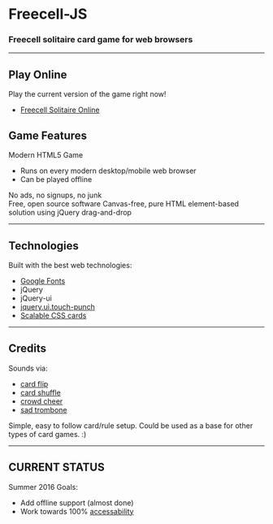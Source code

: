 # Freecell-JS  
### Freecell solitaire card game for web browsers

**************************************************************************************************
## Play Online
Play the current version of the game right now!  
* [Freecell Solitaire Online](https://gitbrent.github.io/FreecellJS/demo/FreecellJS.html)

## Game Features
Modern HTML5 Game  
* Runs on every modern desktop/mobile web browser
* Can be played offline

No ads, no signups, no junk  
Free, open source software
Canvas-free, pure HTML element-based solution using jQuery drag-and-drop

**************************************************************************************************
## Technologies
Built with the best web technologies:
* [Google Fonts](https://fonts.google.com)
* jQuery
* jQuery-ui
* [jquery.ui.touch-punch](https://github.com/furf/jquery-ui-touch-punch)
* [Scalable CSS cards](http://donpark.github.io/scalable-css-playing-cards/)

**************************************************************************************************
## Credits
Sounds via:
* [card flip](https://freesound.org/people/f4ngy/sounds/240776/)
* [card shuffle](https://freesound.org/people/deathpie/sounds/19245/)
* [crowd cheer](https://soundbible.com/1700-5-Sec-Crowd-Cheer.html)
* [sad trombone](https://freesound.org/people/Benboncan/sounds/73581/)

Simple, easy to follow card/rule setup.  Could be used as a base for other types of card games. :)

**************************************************************************************************
## CURRENT STATUS
Summer 2016 Goals:
* Add offline support (almost done)
* Work towards 100% [accessability](https://en.wikipedia.org/wiki/Web_accessibility)
